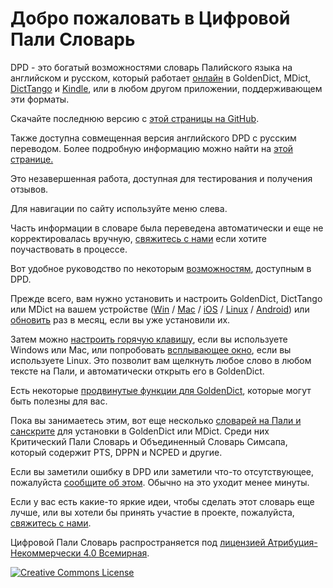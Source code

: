 # Добро пожаловать в Цифровой Пали Словарь

DPD - это богатый возможностями словарь Палийского языка на английском и русском, который работает <a href='https://ru.dpdict.net' target='_blank'>онлайн</a> в GoldenDict, MDict, [DictTango](install/android_dicttango.md) и [Kindle](install/kindle.md), или в любом другом приложении, поддерживающем эти форматы.

Скачайте последнюю версию с [этой страницы на GitHub](https://github.com/sasanarakkha/dpd-db-sbs/releases/latest/).

Также доступна совмещенная версия английского DPD с русским переводом. Более подробную информацию можно найти на [этой странице.](dpd_rus.md)

Это незавершенная работа, доступная для тестирования и получения отзывов.

Для навигации по сайту используйте меню слева.

Часть информации в словаре была переведена автоматически и еще не корректировалась вручную, [свяжитесь с нами](contact.md) если хотите поучаствовать в процессе.

Вот удобное руководство по некоторым [возможностям](features.md), доступным в DPD.

Прежде всего, вам нужно установить и настроить GoldenDict, DictTango или MDict на вашем устройстве ([Win](install/win.md) / [Mac](install/mac.md) / [iOS](install/ios.md) / [Linux](install/linux.md) / [Android](install/android_dicttango.md)) или [обновить](install/update.md) раз в месяц, если вы уже установили их.

Затем можно [настроить горячую клавишу](goldendict/hotkey.md), если вы используете Windows или Mac, или попробовать [всплывающее окно](goldendict/scan_popup.md), если вы используете Linux. Это позволит вам щелкнуть любое слово в любом тексте на Пали, и автоматически открыть его в GoldenDict.

Есть некоторые [продвинутые функции для GoldenDict](goldendict/advanced.md), которые могут быть полезны для вас.

Пока вы занимаетесь этим, вот еще несколько [словарей на Пали и санскрите](other_dicts.md) для установки в GoldenDict или MDict. Среди них Критический Пали Словарь и Объединенный Словарь Симсапа, который содержит PTS, DPPN и NCPED и другие.

Если вы заметили ошибку в DPD или заметили что-то отсутствующее, пожалуйста [сообщите об этом](https://docs.google.com/forms/d/1iMD9sCSWFfJAFCFYuG9HRIyrr9KFRy0nAOVApM998wM/viewform?usp=pp_url&entry.1433863141=dpd_ru_web). Обычно на это уходит менее минуты.

Если у вас есть какие-то яркие идеи, чтобы сделать этот словарь еще лучше, или вы хотели бы принять участие в проекте, пожалуйста, [свяжитесь с нами](contact.md).

Цифровой Пали Словарь распространяется под [лицензией Атрибуция-Некоммерчески 4.0 Всемирная](http://creativecommons.org/licenses/by-nc/4.0/deed.ru).

<a rel="license" href="http://creativecommons.org/licenses/by-nc/4.0/"><img alt="Creative Commons License" style="border-width:0" src="https://i.creativecommons.org/l/by-nc/4.0/88x31.png" /></a><br />